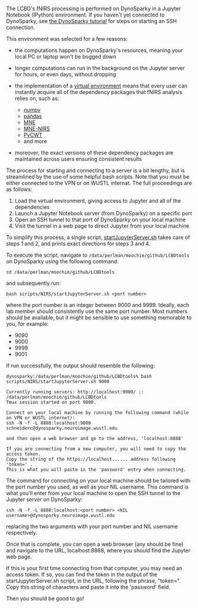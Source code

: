 The LCBD's fNIRS processing is performed on DynoSparky in a Jupyter Notebook (IPython) environment. If you haven't yet connected to DynoSparky, see [the DynoSparky tutorial](../../setting_up/DynoSparky.md) for steps on starting an SSH connection.

This environment was selected for a few reasons:

- the computations happen on DynoSparky's resources, meaning your local PC or laptop won't be bogged down
- longer computations can run in the background on the Jupyter server for hours, or even days, without dropping
- the implementation of a [virtual environment](https://docs.python.org/3/library/venv.html) means that every user can instantly acquire all of the dependency packages that fNIRS analysis relies on, such as:

  - [numpy](https://numpy.org/)
  - [pandas](https://pandas.pydata.org/)
  - [MNE](https://mne.tools/stable/index.html)
  - [MNE-NIRS](https://mne.tools/mne-nirs/stable/index.html)
  - [PyCWT](https://pycwt.readthedocs.io/en/latest/)
  - and more
- moreover, the exact versions of these dependency packages are maintained across users ensuring consistent results

The process for starting and connecting to a server is a bit lengthy, but is streamlined by the use of some helpful bash scripts. Note that you must be either connected to the VPN or on WUSTL internat. The full proceedings are as follows:
1. Load the virtual environment, giving access to Jupyter and all of the dependencies
2. Launch a Jupyter Notebook server (from DynoSparky) on a specific port
3. Open an SSH tunnel to that port of DynoSparky on your local machine
4. Visit the tunnel in a web page to direct Jupyter from your local machine

To simplify this process, a single script, [startJupyterServer.sh](https://github.com/ChildBrainLab/LCBDtools/tree/main/scripts/NIRS/startJupyterServer.sh) takes care of steps 1 and 2, and prints exact directions for steps 3 and 4.

To execute the script, navigate to `/data/perlman/moochie/github/LCBDtools` on DynoSparky using the following command:

    cd /data/perlman/moochie/github/LCBDtools
    
and subsequently run:

    bash scripts/NIRS/startJupyterServer.sh <port number>
    
where the port number is an integer between 9000 and 9999. Ideally, each lab member should consistently use the same port number. Most numbers should be available, but it might be sensible to use something memorable to you, for example:
- 9090
- 9000
- 9999
- 9001

If run successfully, the output should resemble the following:

```
dynosparky:/data/perlman/moochie/github/LCBDtools% bash scripts/NIRS/startJupyterServer.sh 9000

Currently running servers: http://localhost:9000/ :: /data/perlman/moochie/github/LCBDtools
Tmux session started on port 9000.

Connect on your local machine by running the following command (while on VPN or WUSTL internet):
ssh -N -f -L 8888:localhost:9000 schneiderc@dynosparky.neuroimage.wustl.edu

and then open a web browser and go to the address, 'localhost:8888'

If you are connecting from a new computer, you will need to copy the access token.
Copy the string of the https://localhost...... address following 'token=' .
This is what you will paste in the 'password' entry when connecting.
```

The command for connecting on your local machine should be tailored with the port number you used, as well as your NIL username. This command is what you'll enter from your local machine to open the SSH tunnel to the Jupyter server on DynoSparky:
    
    ssh -N -f -L 8888:localhost:<port number> <NIL username>@dynosparky.neuroimage.wustl.edu
    
replacing the two arguments with your port number and NIL username respectively.

Once that is complete, you can open a web browser (any should be fine) and navigate to the URL, localhost:8888, where you should find the Jupyter web page. 

If this is your first time connecting from that computer, you may need an access token. If so, you can find the token in the output of the startJupyterServer.sh script, in the URL, following the phrase, "token=". Copy this string of characters and paste it into the 'password' field.

Then you should be good to go!
